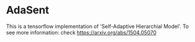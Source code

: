 # AdaSent
This is a tensorflow implementation of 'Self-Adaptive Hierarchial Model'.
To see more information: check https://arxiv.org/abs/1504.05070
